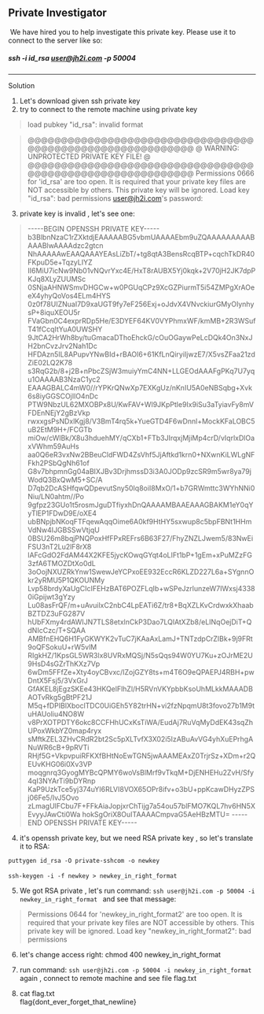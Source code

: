 ## Private Investigator  
​
   We have hired you to help investigate this private key. Please use it to connect to the server like so:
#####    ssh -i id_rsa user@jh2i.com -p 50004
  ---
  
  Solution
​
  1. Let's download given ssh private key
​
  2. try to connect to the remote machine using private key 

>  load pubkey "id_rsa": invalid format

> @@@@@@@@@@@@@@@@@@@@@@@@@@@@@@@@@@@@@@@@@@@@@@@@@@@@@@@@@@@
> @         WARNING: UNPROTECTED PRIVATE KEY FILE!          @
> @@@@@@@@@@@@@@@@@@@@@@@@@@@@@@@@@@@@@@@@@@@@@@@@@@@@@@@@@@@
> Permissions 0666 for 'id_rsa' are too open.
> It is required that your private key files are NOT accessible by others.
> This private key will be ignored.
> Load key "id_rsa": bad permissions
> user@jh2i.com's password: 
    
    
3. private key is invalid , let's see one:
​
​
> -----BEGIN OPENSSH PRIVATE KEY-----
> b3BlbnNzaC1rZXktdjEAAAAABG5vbmUAAAAEbm9uZQAAAAAAAAABAAABlwAAAAdzc2gtcn
> NhAAAAAwEAAQAAAYEAsLiZbT/+tg8qtA3BensRcqBTP+cqchTkDR40FKpuD5e+TqzyLIYZ
> II6MiU7icNw9Nb01vNQvrYxc4E/HxT8rAUBX5Yj0kqk+2V70jH2JK7dpPKJq8XLyZUUMSc
> 0SNjaAHNWSmvDHGCw+w0PGUqCPz9XcGZPiurmT5i54ZMPgXrAOeeX4yhyQoVos4ELm4HYS
> 0z0f78UIZNuaI7D9xaUGT9fy7eF256Exj+oJdvX4VNvckiurGMyOIynhysP+8iquXEOU5r
> FVaGbn0C4exprRDp5He/E3DYEF64KV0VYPhmxWF/kmMB+2R3WSufT41fCcqItYuA0UWSHY
> 9JtCA2HrWh8by/tuGmacaDThoEhckG/cOuOGaywPeLcDQk4On3NxJH2bnCvzJrv2Nah1Dc
> HFDAzn5IL8APupvYNwBId+rBAOl6+61KfLnQiryiIjwzE7/X5vsZFaa21zdZiE02LQ2K78
> s3RqG2b/8+j2B+nPbcZSjW3muiyYmC4NN+LLGEOdAAAFgPKq7U7yqu1OAAAAB3NzaC1yc2
> EAAAGBALC4mW0//rYPKrQNwXp7EXKgUz/nKnIU5A0eNBSqbg+Xvk6s8iyGGSCOjIlO4nDc
> PTW9NbzUL62MXOBPx8U/KwFAV+WI9JKpPtle9Ix9iSu3aTyiavFy8mVFDEnNEjY2gBzVkp
> rwxxgsPsNDxlKgj8/V3BmT4rq5k+YueGTD4F6wDnnl+MockKFaLOBC5uB2EtM9H+/FCGTb
> miOw/cWlBk/X8u3hduehMY/qCXb1+FTb3JIrqxjMjiMp4crD/vIqrlxDlOaxVWhm59AuHs
> aa0Q6eR3vxNw2BBeuCldFWD4ZsVhf5JjAftkd1krn0+NXwnKiLWLgNFFkh2PSbQgNh61of
> G8v7bhpmnGg04aBIXJBv3DrjhmssD3i3A0JODp9zcSR9m5wr8ya79jWodQ3BxQwM5+SC/A
> D7qb2DcASHfqwQDpevutSny50Iq8oiI8MxO/1+b7GRWmttc3WYhNNi0Niu/LN0ahtm//Po
> 9gfpz23GUo1t5rosmJguDTfiyxhDnQAAAAMBAAEAAAGBAKM1eY0qYyTlEP1FDwD9E/oXE4
> ubBNpjbNKoqFTFqewAqqOime6A0kf9HtHY5sxwup8c5bpFBNt1HHmVdNw4IJGBSSwVtjqU
> 0BSU26m8bqjPNQPoxHfFPxREFrs6B63F27/FhyZNZLJwem5/83NwEiFSU3nT2Lu2lF8rX8
> lAFcGdO2FdAM44X2KFE5jycKOwqGYqt4oLIFt1bP+1gEm+xPuMZzFG3zfA6TMOZDtXo0dL
> 3oOojNXUZRkYnw1SwewJeYCPxoEE932EccR6KLZD227L6a+SYgnnOkr2yRMU5P1QKOUNMy
> Lvp58brdyXaUgCIcIFEHzBAT6POZFLqIb+wSPeJzrlunzeW7IWxsj43380iGpijwt3gYzy
> Lu08asFrQF/m+uAvuilxC2nbC4LpEATi6Z/tr8+BqXZLKvCrdwxkXhaabBZTDZ3uFG287V
> hUbFXmy4rdAWIJN7TLS8etxlnCkP3Dao7LQlAtXZb8/eLINqOejDiT+QdNIcCzc/T+SQAA
> AMBfnEHQ6H1FyGKWYK2vTuC7jKAaAxLamJ+TNTzdpCrZIBk+9j9FRt9oQFSokuU+rW5vlM
> RIgkHZ/1KpsGL5WR3lx8UVRxMQSj/N5sQqs94W0YU7Ku+zOJrME2U9HsD4sGZrThKXz7Vp
> 6wDm5FFfZe+Xty4oyCBvxc/IZojGZY8ts+m4T6O9eQPAEPJ4RBH+pwDntX5Fsj5/3VxGrJ
> GfAKEL8jEgzSKEe43HKQelFlhZl/H5RVnVKYpbbKsoUhMLkkMAAADBAOTvRkg5gBtPF21J
> M5q+fDPIBlXboclTDC0UiGEh5Y82trHN+vi2fzNpqmU8t3fovo27b1M9tuHAUoliu4NO8W
> v8PrXOTPDTY6okc8CCFHhUCxKsTiWA/EudAj7RuVqMyDdEK43sqZhUPoxWkbYZ0map4ryx
> sMftkZEL3ZHvCRdR2bt2Sc5pXLTvfX3X02i5IzABuAvVG4yhXuEPrhgANuWR6cB+9pRVTi
> RHjf5G+VkpvpuiRFKXfBHtNoEwTGN5jwAAAMEAxZ0TrjrSz+XDm+r2QEUvKHG06i0Xv3VP
> moqgnrq3GyogMYBcQPMY6woVsBlMrf9vTkqM+DjENHEHu2ZvH/Sfy4qI3NYArTi9bDYRnp
> KaP9UzkTce5yj374uYI6RLVI8VOX65OPr8ifv+o3bU+ppKcawDHyzZPSj06Fe5/IvJ5Ovo
> zLmagUlFCbu7F+FFkAiaJopjxrChTijg7a54ou57blFMO7KQL7hv6HN5XEvyyJAwCti0Wa
> hokSgOriX8OuITAAAACmpvaG5AeHBzMTU=
>  -----END OPENSSH PRIVATE KEY-----
​
  4. it's  openssh private key, but we need RSA private key , so let's translate it to RSA:
 
   `puttygen id_rsa -O private-sshcom -o newkey`
   
  
`ssh-keygen -i -f newkey > newkey_in_right_format`
​
​
  
  5.  We got RSA private , let's run command:
   `ssh user@jh2i.com -p 50004 -i newkey_in_right_format `  and see that message:
 
 > Permissions 0644 for 'newkey_in_right_format2' are too open.
 > It is required that your private key files are NOT accessible by others.
 > This private key will be ignored.
 > Load key "newkey_in_right_format2": bad permissions
​
  6. let's change access right:
   chmod 400 newkey_in_right_format 
​
  7. run command:
    `ssh user@jh2i.com -p 50004 -i newkey_in_right_format    `  again , connect to remote machine and see file flag.txt
  
  8. cat flag.txt  
​
flag{dont_ever_forget_that_newline}
